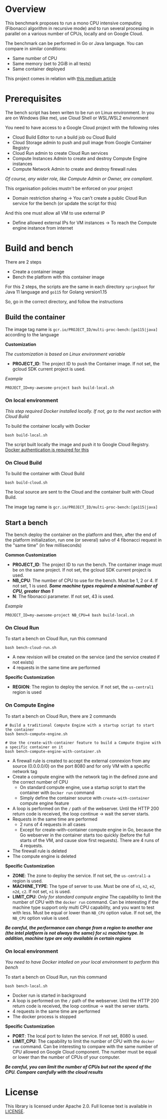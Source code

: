 # Overview

This benchmark proposes to run a mono CPU intensive computing (Fibonacci algorithm in recursive mode) 
and to run several processing in parallel on a various number of CPUs, locally and on Google Cloud.

The benchmark can be performed in Go or Java language. You can compare in similar conditions:

* Same number of CPU
* Same memory (set to 2GiB in all tests)
* Same container deployed 

This project comes in relation with [this medium article](https://medium.com/google-cloud/cloud-run-performance-with-multiple-cpu-a4c2fccb5192)

# Prerequisites

The bench script has been writen to be run on Linux environment. In you are on Windows (like me), use Cloud Shell or WSL/WSL2 environment

You need to have access to a Google Cloud project with the following roles

* Cloud Build Editor to run a build job ou Cloud Build
* Cloud Storage admin to push and pull image from Google Container Registry
* Cloud Run admin to create Cloud Run services
* Compute Instances Admin to create and destroy Compute Engine instances
* Compute Network Admin to create and destroy firewall rules

*Of course, any wider role, like Compute Admin or Owner, are compliant.*

This organisation policies mustn't be enforced on your project

* Domain restriction sharing -> You can't create a public Cloud Run service for the bench (or update the script for this)
 
And this one must allow all VM to use external IP

* Define allowed external IPs for VM instances -> To reach the Compute engine instance from internet  

# Build and bench

There are 2 steps

* Create a container image
* Bench the platform with this container image

For this 2 steps, the scripts are the same in each directory `springboot` for Java 11 language and `go115` for Golang version1.15

So, go in the correct directory, and follow the instructions

## Build the container

The image tag name is  `gcr.io/PROJECT_ID/multi-proc-bench:[go115|java]` according to the language

**Customization**

*The customization is based on Linux environment variable*

* **PROJECT_ID**: The project ID to push the Container image. If not set, the gcloud SDK current project is used.
 
*Example*
```
PROJECT_ID=my-awesome-project bash build-local.sh
```

### On local environment

*This step required Docker installed locally. If not, go to the next section with Cloud Build*

To build the container locally with Docker
```
bash build-local.sh
```

The script built locally the image and push it to Google Cloud Registry. [Docker authentication is required for this](https://cloud.google.com/container-registry/docs/advanced-authentication)

### On Cloud Build

To build the container with Cloud Build
```
bash build-cloud.sh
```

The local source are sent to the Cloud and the container built with Cloud Build.

The image tag name is  `gcr.io/PROJECT_ID/multi-proc-bench:[go115|java]`

## Start a bench

The bench deploy the container on the platform and then, after the end of the platform initialization, 
run one (or several) salvo of 4 fibonacci request in the "same time" (in few milliseconds)

**Common Customization**

* **PROJECT_ID**: The project ID to run the bench. The container image must be on the same project. If not set, the gcloud SDK current project is used.
* **NB_CPU**: The number of CPU to use for the bench. Must be 1, 2 or 4. If not set, 1 is used. 
***Some machine types required a minimal number of CPU, greater than 1***
* **N**: The fibonacci parameter. If not set, 43 is used.

*Example*
```
PROJECT_ID=my-awesome-project NB_CPU=4 bash build-local.sh
```

### On Cloud Run

To start a bench on Cloud Run, run this command

```
bash bench-cloud-run.sh
``` 

* A new revision will be created on the service (and the service created if not exists)
* 4 requests in the same time are performed

**Specific Customization**

* **REGION**: The region to deploy the service. If not set, the `us-central1` region is used

### On Compute Engine

To start a bench on Cloud Run, there are 2 commands

```
# Build a traditional Compute Engine with a startup script to start the container
bash bench-compute-engine.sh

# Use the create-with-container feature to build a Compute Engine with a specific container on it
bash bench-compute-engine-with-container.sh
``` 

* A firewall rule is created to accept the external connexion from any source (0.0.0.0/0) on the port 8080 
and for only VM with a specific network tag
* Create a compute engine with the network tag in the defined zone and the correct number of CPU
  * On standard compute engine, use a startup script to start the container with `Docker run` command
  * Simply define the container source with `create-with-container` compute engine feature
* A loop is performed on the `/` path of the webserver. Until the HTTP 200 return code is received, the loop continue 
-> wait the server starts. 
* Requests in the same time are performed
  * 2 runs of 4 requests in all cases
  * Except for create-with-container compute engine in Go, because the Go webserver in the container starts too quickly 
  (before the full starts of the VM, and cause slow first requests). There are 4 runs of 4 requests.
* The firewall rule is deleted
* The compute engine is deleted

**Specific Customization**

* **ZONE**: The zone to deploy the service. If not set, the `us-central1-a` region is used. 
* **MACHINE_TYPE**: The type of server to use. Must be one of `n1`, `n2`, `e2`, `n2d`, `c2`. If not set, `n1` is used. 
* **LIMIT_CPU**: *Only for standard compute engine* The capability to limit the number of CPU with the `docker run` command.
 Can be interesting if the machine type support only multi CPU capability, and you want to test with less.
 Must be equal or lower than `NB_CPU` option value. If not set, the `NB_CPU` option value is used. 

***Be careful, the performance can change from a region to another one (the intel platform is not always the same) 
for `n1` machine type. In addition, machine type are only available in certain regions***

### On local environment

*You need to have Docker intalled on your local environment to perform this bench*

To start a bench on Cloud Run, run this command

```
bash bench-local.sh
``` 
* Docker run is started in background
* A loop is performed on the `/` path of the webserver. Until the HTTP 200 return code is received, the loop continue 
-> wait the server starts. 
* 4 requests in the same time are performed
* The docker process is stopped

**Specific Customization**

* **PORT**: The local port to listen the service. If not set, 8080 is used. 
* **LIMIT_CPU**: The capability to limit the number of CPU with the `docker run` command.
 Can be interesting to compare with the same number of CPU allowed on Google Cloud component.
 The number must be equal or lower than the number of CPUs of your computer.  

***Be careful, you can limit the number of CPUs but not the speed of the CPU. Compare carefully with the cloud results***

# License

This library is licensed under Apache 2.0. Full license text is available in
[LICENSE](https://github.com/guillaumeblaquiere/multi-proc-bench/tree/master/LICENSE).




